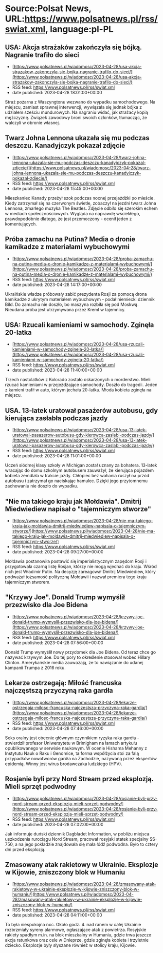 # Source:Polsat News, URL:https://www.polsatnews.pl/rss/swiat.xml, language:pl-PL

## USA: Akcja strażaków zakończyła się bójką. Nagranie trafiło do sieci
 - [https://www.polsatnews.pl/wiadomosc/2023-04-28/usa-akcja-strazakow-zakonczyla-sie-bojka-nagranie-trafilo-do-sieci/](https://www.polsatnews.pl/wiadomosc/2023-04-28/usa-akcja-strazakow-zakonczyla-sie-bojka-nagranie-trafilo-do-sieci/)
 - RSS feed: https://www.polsatnews.pl/rss/swiat.xml
 - date published: 2023-04-28 18:01:00+00:00

Straż pożarna z Waszyngtonu wezwano do wypadku samochodowego. Na miejscu, zamiast sprawnej interwencji, wywiązała się jednak bójka z udziałem sześciu mundurowych. Na nagraniu widać, jak strażacy kopią mężczyznę. Związek zawodowy broni swoich członków, tłumacząc, że walczyli w obronie własnej.

## Twarz Johna Lennona ukazała się mu podczas deszczu. Kanadyjczyk pokazał zdjęcie
 - [https://www.polsatnews.pl/wiadomosc/2023-04-28/twarz-johna-lennona-ukazala-sie-mu-podczas-deszczu-kanadyjczyk-pokazal-zdjecie/](https://www.polsatnews.pl/wiadomosc/2023-04-28/twarz-johna-lennona-ukazala-sie-mu-podczas-deszczu-kanadyjczyk-pokazal-zdjecie/)
 - RSS feed: https://www.polsatnews.pl/rss/swiat.xml
 - date published: 2023-04-28 15:45:00+00:00

Mieszkaniec Kanady przeżył szok podczas nocnej przejażdżki po mieście. Kiedy zatrzymał się na czerwonym świetle, zobaczył na jezdni twarz Johna Lennona, zmarłego muzyka The Beatles. Zdjęcie odbiło się szerokim echem w mediach społecznościowych. Wygląda na naprawdę wściekłego, prawdopodobnie dlatego, że jest przemoczony - ocenił jeden z komentujących.

## Próba zamachu na Putina? Media o dronie kamikadze z materiałami wybuchowymi
 - [https://www.polsatnews.pl/wiadomosc/2023-04-28/proba-zamachu-na-putina-media-o-dronie-kamikadze-z-materialami-wybuchowymi/](https://www.polsatnews.pl/wiadomosc/2023-04-28/proba-zamachu-na-putina-media-o-dronie-kamikadze-z-materialami-wybuchowymi/)
 - RSS feed: https://www.polsatnews.pl/rss/swiat.xml
 - date published: 2023-04-28 14:17:00+00:00

Ukraińskie władze próbowały zabić prezydenta Rosji za pomocą drona kamikadze z ukrytym materiałem wybuchowym - podał niemiecki dziennik Bild. Do zamachu nie doszło, bo maszyna rozbiła się pod Moskwą. Nieudana próba jest utrzymywana przez Kreml w tajemnicy.

## USA: Rzucali kamieniami w samochody. Zginęła 20-latka
 - [https://www.polsatnews.pl/wiadomosc/2023-04-28/usa-rzucali-kamieniami-w-samochody-zginela-20-latka/](https://www.polsatnews.pl/wiadomosc/2023-04-28/usa-rzucali-kamieniami-w-samochody-zginela-20-latka/)
 - RSS feed: https://www.polsatnews.pl/rss/swiat.xml
 - date published: 2023-04-28 11:40:00+00:00

Trzech nastolatków z Kolorado zostało oskarżonych o morderstwo. Mieli rzucać kamieniami w przejeżdżające samochody. Doszło do tragedii. Jeden z kamieni trafił w auto, którym jechała 20-latka. Młoda kobieta zginęła na miejscu.

## USA. 13-latek uratował pasażerów autobusu, gdy kierująca zasłabła podczas jazdy
 - [https://www.polsatnews.pl/wiadomosc/2023-04-28/usa-13-latek-uratowal-pasazerow-autobusu-gdy-kierowca-zaslabl-podczas-jazdy/](https://www.polsatnews.pl/wiadomosc/2023-04-28/usa-13-latek-uratowal-pasazerow-autobusu-gdy-kierowca-zaslabl-podczas-jazdy/)
 - RSS feed: https://www.polsatnews.pl/rss/swiat.xml
 - date published: 2023-04-28 11:01:00+00:00

Uczeń siódmej klasy szkoły w Michigan został uznany za bohatera. 13-latek wracając do domu szkolnym autobusem zauważył, że kierująca pojazdem kobieta zemdlała w trakcie jazdy. Chłopiec bez wahania ruszył na przód autobusu i zatrzymał go naciskając hamulec. Dzięki jego przytomnemu zachowaniu nie doszło do wypadku.

## "Nie ma takiego kraju jak Mołdawia". Dmitrij Miedwiediew napisał o "tajemniczym stworze"
 - [https://www.polsatnews.pl/wiadomosc/2023-04-28/nie-ma-takiego-kraju-jak-moldawia-dmitrij-miedwiediew-napisala-o-tajemniczym-stworze/](https://www.polsatnews.pl/wiadomosc/2023-04-28/nie-ma-takiego-kraju-jak-moldawia-dmitrij-miedwiediew-napisala-o-tajemniczym-stworze/)
 - RSS feed: https://www.polsatnews.pl/rss/swiat.xml
 - date published: 2023-04-28 09:27:00+00:00

Mołdawia postanowiła postawić się imperialistycznym zapędom Rosji i przygotowała czarną listę Rosjan, którzy nie mogą wjechać do kraju. Wśród nich jest Władimir Putin. Na decyzję zareagował Dmitrij Miedwiediew, który podważał tożsamość polityczną Mołdawii i nazwał premiera tego kraju tajemniczym stworem.

## "Krzywy Joe". Donald Trump wymyślił przezwisko dla Joe Bidena
 - [https://www.polsatnews.pl/wiadomosc/2023-04-28/krzywy-joe-donald-trump-wymyslil-przezwisko-dla-joe-bidena/](https://www.polsatnews.pl/wiadomosc/2023-04-28/krzywy-joe-donald-trump-wymyslil-przezwisko-dla-joe-bidena/)
 - RSS feed: https://www.polsatnews.pl/rss/swiat.xml
 - date published: 2023-04-28 07:56:00+00:00

Donald Trump wymyślił nowy przydomek dla Joe Bidena. Od teraz chce go nazywać krzywym Joe. Do tej pory to określenie stosował wobec Hillary Clinton. Amerykańskie media zauważają, że to nawiązanie do udanej kampanii Trumpa z 2016 roku.

## Lekarze ostrzegają: Miłość francuska najczęstszą przyczyną raka gardła
 - [https://www.polsatnews.pl/wiadomosc/2023-04-28/lekarze-ostrzegaja-milosc-francuska-najczestsza-przyczyna-raka-gardla/](https://www.polsatnews.pl/wiadomosc/2023-04-28/lekarze-ostrzegaja-milosc-francuska-najczestsza-przyczyna-raka-gardla/)
 - RSS feed: https://www.polsatnews.pl/rss/swiat.xml
 - date published: 2023-04-28 07:46:00+00:00

Seks oralny jest obecnie głównym czynnikiem ryzyka raka gardła - stwierdził profesor Uniwersytetu w Brimigham na łamach artykułu opublikowanego w serwisie naukowym. W ocenie Hishama Mehanny z Instytutu Nauk o Raku i Genomice, ta forma współżycia stoi za falą przypadków nowotworów gardła na Zachodzie, nazywaną przez ekspertów epidemią. Winny jest wirus brodawczaka ludzkiego (HPV).

## Rosjanie byli przy Nord Stream przed eksplozją. Mieli sprzęt podwodny
 - [https://www.polsatnews.pl/wiadomosc/2023-04-28/rosjanie-byli-przy-nord-stream-przed-eksplozja-mieli-sprzet-podwodny/](https://www.polsatnews.pl/wiadomosc/2023-04-28/rosjanie-byli-przy-nord-stream-przed-eksplozja-mieli-sprzet-podwodny/)
 - RSS feed: https://www.polsatnews.pl/rss/swiat.xml
 - date published: 2023-04-28 07:02:00+00:00

Jak informuje duński dziennik Dagbladet Information, w pobliżu miejsca uszkodzenia rurociągu Nord Stream, pracował rosyjski statek specjalny SS-750, a na jego pokładzie znajdowała się mała łódź podwodna. Było to cztery dni przed eksplozją.

## Zmasowany atak rakietowy w Ukrainie. Eksplozje w Kijowie, zniszczony blok w Humaniu
 - [https://www.polsatnews.pl/wiadomosc/2023-04-28/zmasowany-atak-rakietowy-w-ukrainie-eksplozje-w-kijowie-zniszczony-blok-w-humaniu/](https://www.polsatnews.pl/wiadomosc/2023-04-28/zmasowany-atak-rakietowy-w-ukrainie-eksplozje-w-kijowie-zniszczony-blok-w-humaniu/)
 - RSS feed: https://www.polsatnews.pl/rss/swiat.xml
 - date published: 2023-04-28 04:11:00+00:00

To była niespokojna noc. Około godz. 4. nad ranem w całej Ukrainie rozbrzmiały syreny alarmowe, ogłaszające atak z powietrza. Rosyjskie rakiety spadłym m.in. na blok mieszkalny w Humaniu, gdzie trwa jeszcze akcja ratunkowa oraz cele w Dnieprze, gdzie zginęła kobieta i trzyletnie dziecko. Eksplozje były słyszane również w stolicy kraju, Kijowie.

